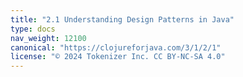 ```yaml
---
title: "2.1 Understanding Design Patterns in Java"
type: docs
nav_weight: 12100
canonical: "https://clojureforjava.com/3/1/2/1"
license: "© 2024 Tokenizer Inc. CC BY-NC-SA 4.0"
---
```

